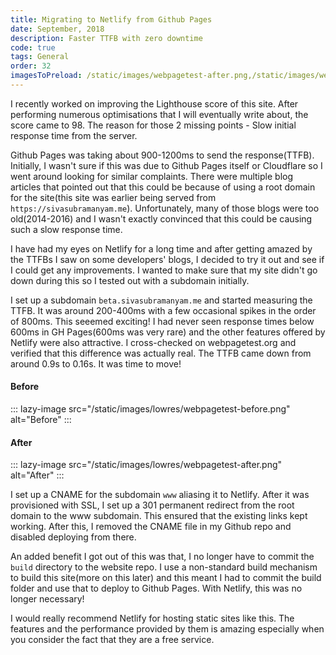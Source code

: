 ```yaml
---
title: Migrating to Netlify from Github Pages
date: September, 2018
description: Faster TTFB with zero downtime
code: true
tags: General
order: 32
imagesToPreload: /static/images/webpagetest-after.png,/static/images/webpagetest-before.png
---
```


I recently worked on improving the Lighthouse score of this site. After performing numerous
optimisations that I will eventually write about, the score came to 98. The reason for those
2 missing points - Slow initial response time from the server.

Github Pages was taking about 900-1200ms to send the response(TTFB). Initially, I
wasn't sure if this was due to Github Pages itself or Cloudflare so I went around looking for
similar complaints. There were multiple blog articles that pointed out that this could be
because of using a root domain for the site(this site was earlier being served from `https://sivasubramanyam.me`).
Unfortunately, many of those blogs were too old(2014-2016) and I wasn't exactly convinced
that this could be causing such a slow response time.

I have had my eyes on Netlify for a long time and after getting amazed by the TTFBs I saw
on some developers' blogs, I decided to try it out and see if I could get any
improvements. I wanted to make sure that my site didn't go down during this so I tested out
with a subdomain initially.

I set up a subdomain `beta.sivasubramanyam.me` and started measuring the TTFB. It was around
200-400ms with a few occasional spikes in the order of 800ms. This seeemed exciting! I had never
seen response times below 600ms in GH Pages(600ms was very rare) and the other features offered
by Netlify were also attractive. I cross-checked on webpagetest.org and verified
that this difference was actually real. The TTFB came down from around 0.9s to 0.16s.
It was time to move!

#### **Before**

::: lazy-image src="/static/images/lowres/webpagetest-before.png" alt="Before" :::

#### **After**

::: lazy-image src="/static/images/lowres/webpagetest-after.png" alt="After" :::

I set up a CNAME for the subdomain `www` aliasing it to Netlify. After it was provisioned with
SSL, I set up a 301 permanent redirect from the root domain to the www subdomain. This ensured that
the existing links kept working. After this, I removed the CNAME file in my Github repo and
disabled deploying from there. 

An added benefit I got out of this was that, I no longer have to commit the `build` directory
to the website repo. I use a non-standard build mechanism to build this site(more on this later)
and this meant I had to commit the build folder and use that to deploy to Github Pages. With
Netlify, this was no longer necessary!

I would really recommend Netlify for hosting static sites like this. The features and the
performance provided by them is amazing especially when you consider the fact that they are a
free service.
